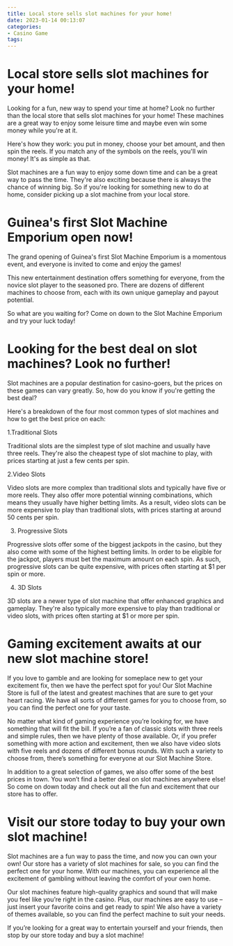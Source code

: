 ```yaml
---
title: Local store sells slot machines for your home!
date: 2023-01-14 00:13:07
categories:
- Casino Game
tags:
---
```



#  Local store sells slot machines for your home!

Looking for a fun, new way to spend your time at home? Look no further than the local store that sells slot machines for your home! These machines are a great way to enjoy some leisure time and maybe even win some money while you're at it.

Here's how they work: you put in money, choose your bet amount, and then spin the reels. If you match any of the symbols on the reels, you'll win money! It's as simple as that.

Slot machines are a fun way to enjoy some down time and can be a great way to pass the time. They're also exciting because there is always the chance of winning big. So if you're looking for something new to do at home, consider picking up a slot machine from your local store.

#  Guinea's first Slot Machine Emporium open now!

The grand opening of Guinea's first Slot Machine Emporium is a momentous event, and everyone is invited to come and enjoy the games!

This new entertainment destination offers something for everyone, from the novice slot player to the seasoned pro. There are dozens of different machines to choose from, each with its own unique gameplay and payout potential.

So what are you waiting for? Come on down to the Slot Machine Emporium and try your luck today!

#  Looking for the best deal on slot machines? Look no further!

Slot machines are a popular destination for casino-goers, but the prices on these games can vary greatly. So, how do you know if you're getting the best deal?

Here's a breakdown of the four most common types of slot machines and how to get the best price on each:

1.Traditional Slots

Traditional slots are the simplest type of slot machine and usually have three reels. They're also the cheapest type of slot machine to play, with prices starting at just a few cents per spin.

2.Video Slots

Video slots are more complex than traditional slots and typically have five or more reels. They also offer more potential winning combinations, which means they usually have higher betting limits. As a result, video slots can be more expensive to play than traditional slots, with prices starting at around 50 cents per spin.

3. Progressive Slots

Progressive slots offer some of the biggest jackpots in the casino, but they also come with some of the highest betting limits. In order to be eligible for the jackpot, players must bet the maximum amount on each spin. As such, progressive slots can be quite expensive, with prices often starting at $1 per spin or more.

4. 3D Slots

3D slots are a newer type of slot machine that offer enhanced graphics and gameplay. They're also typically more expensive to play than traditional or video slots, with prices often starting at $1 or more per spin.

#  Gaming excitement awaits at our new slot machine store!

If you love to gamble and are looking for someplace new to get your excitement fix, then we have the perfect spot for you! Our Slot Machine Store is full of the latest and greatest machines that are sure to get your heart racing. We have all sorts of different games for you to choose from, so you can find the perfect one for your taste.

No matter what kind of gaming experience you’re looking for, we have something that will fit the bill. If you’re a fan of classic slots with three reels and simple rules, then we have plenty of those available. Or, if you prefer something with more action and excitement, then we also have video slots with five reels and dozens of different bonus rounds. With such a variety to choose from, there’s something for everyone at our Slot Machine Store.

In addition to a great selection of games, we also offer some of the best prices in town. You won’t find a better deal on slot machines anywhere else! So come on down today and check out all the fun and excitement that our store has to offer.

#  Visit our store today to buy your own slot machine!

Slot machines are a fun way to pass the time, and now you can own your own! Our store has a variety of slot machines for sale, so you can find the perfect one for your home. With our machines, you can experience all the excitement of gambling without leaving the comfort of your own home.

Our slot machines feature high-quality graphics and sound that will make you feel like you’re right in the casino. Plus, our machines are easy to use – just insert your favorite coins and get ready to spin! We also have a variety of themes available, so you can find the perfect machine to suit your needs.

If you’re looking for a great way to entertain yourself and your friends, then stop by our store today and buy a slot machine!